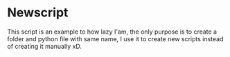 # Newscript
This script is an example to how lazy I'am, the only purpose is to create a folder and python file with same name, I use it to create new scripts instead of creating it manually xD.
